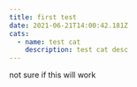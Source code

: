 ```yaml
---
title: first test
date: 2021-06-21T14:00:42.181Z
cats:
  - name: test cat
    description: test cat desc
---
```

not sure if this will work